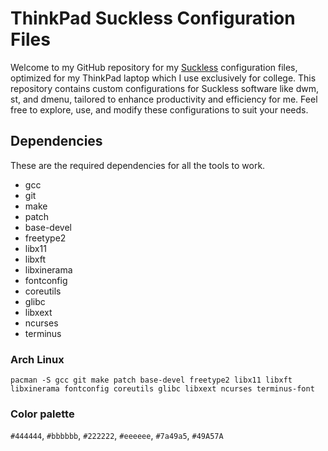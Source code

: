 # ThinkPad Suckless Configuration Files

Welcome to my GitHub repository for my [Suckless](https://suckless.org/) configuration files, optimized for my ThinkPad laptop which I use exclusively for college. This repository contains custom configurations for Suckless software like dwm, st, and dmenu, tailored to enhance productivity and efficiency for me. Feel free to explore, use, and modify these configurations to suit your needs.

## Dependencies

These are the required dependencies for all the tools to work.
- gcc
- git
- make
- patch
- base-devel
- freetype2
- libx11
- libxft
- libxinerama
- fontconfig
- coreutils
- glibc
- libxext
- ncurses
- terminus

### Arch Linux
```
pacman -S gcc git make patch base-devel freetype2 libx11 libxft libxinerama fontconfig coreutils glibc libxext ncurses terminus-font
```

### Color palette

`#444444`, `#bbbbbb`, `#222222`, `#eeeeee`, `#7a49a5`, `#49A57A`


